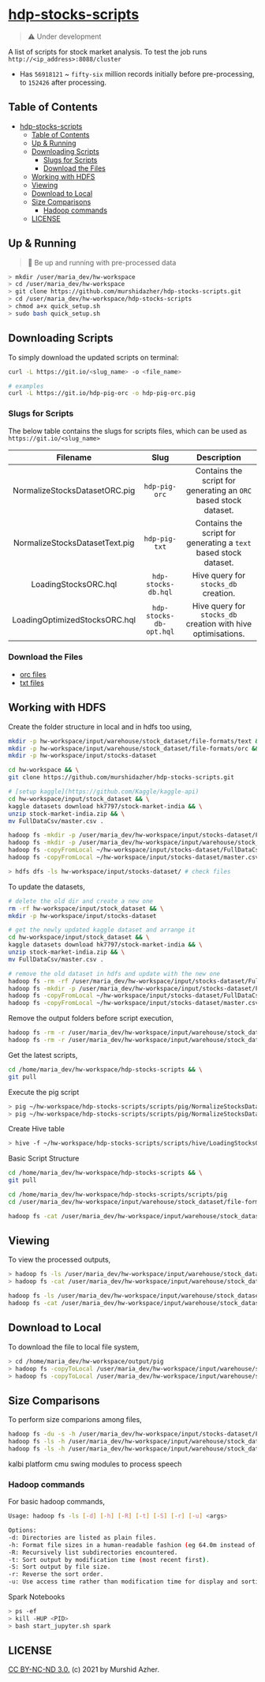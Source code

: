# [hdp-stocks-scripts](https://github.com/murshidazher/hdp-stocks-scripts)

> ⚠️ Under development

A list of scripts for stock market analysis. To test the job runs `http://<ip_address>:8088/cluster`

- Has `56918121` ~ `fifty-six` million records initially before pre-processing, to `152426` after processing.

## Table of Contents

- [hdp-stocks-scripts](#hdp-stocks-scripts)
  - [Table of Contents](#table-of-contents)
  - [Up & Running](#up--running)
  - [Downloading Scripts](#downloading-scripts)
    - [Slugs for Scripts](#slugs-for-scripts)
    - [Download the Files](#download-the-files)
  - [Working with HDFS](#working-with-hdfs)
  - [Viewing](#viewing)
  - [Download to Local](#download-to-local)
  - [Size Comparisons](#size-comparisons)
    - [Hadoop commands](#hadoop-commands)
  - [LICENSE](#license)

## Up & Running

> 🚀 Be up and running with pre-processed data

```sh
> mkdir /user/maria_dev/hw-workspace
> cd /user/maria_dev/hw-workspace
> git clone https://github.com/murshidazher/hdp-stocks-scripts.git
> cd /user/maria_dev/hw-workspace/hdp-stocks-scripts
> chmod a+x quick_setup.sh
> sudo bash quick_setup.sh
```

## Downloading Scripts

To simply download the updated scripts on terminal:

```sh
curl -L https://git.io/<slug_name> -o <file_name>

# examples
curl -L https://git.io/hdp-pig-orc -o hdp-pig-orc.pig
```

### Slugs for Scripts

The below table contains the slugs for scripts files, which can be used as `https://git.io/<slug_name>`

|            Filename            |          Slug           |                           Description                            |
| :----------------------------: | :---------------------: | :--------------------------------------------------------------: |
| NormalizeStocksDatasetORC.pig  |      `hdp-pig-orc`      | Contains the script for generating an `ORC` based stock dataset. |
| NormalizeStocksDatasetText.pig |      `hdp-pig-txt`      | Contains the script for generating a `text` based stock dataset. |
|      LoadingStocksORC.hql      |   `hdp-stocks-db.hql`   |               Hive query for `stocks_db` creation.               |
| LoadingOptimizedStocksORC.hql  | `hdp-stocks-db-opt.hql` |   Hive query for `stocks_db` creation with hive optimisations.   |

### Download the Files

- [orc files](https://downgit.github.io/#/home?url=https://github.com/murshidazher/hdp-stocks-scripts/tree/main/warehouse/file-format/orc)
- [txt files](https://downgit.github.io/#/home?url=https://github.com/murshidazher/hdp-stocks-scripts/tree/main/warehouse/file-format/text)

## Working with HDFS

Create the folder structure in local and in hdfs too using,

```sh
mkdir -p hw-workspace/input/warehouse/stock_dataset/file-formats/text && \
mkdir -p hw-workspace/input/warehouse/stock_dataset/file-formats/orc && \
mkdir -p hw-workspace/input/stocks-dataset

cd hw-workspace && \
git clone https://github.com/murshidazher/hdp-stocks-scripts.git

# [setup kaggle](https://github.com/Kaggle/kaggle-api)
cd hw-workspace/input/stock_dataset && \
kaggle datasets download hk7797/stock-market-india && \
unzip stock-market-india.zip && \
mv FullDataCsv/master.csv .

hadoop fs -mkdir -p /user/maria_dev/hw-workspace/input/stocks-dataset/FullDataCsv && \
hadoop fs -mkdir -p /user/maria_dev/hw-workspace/input/warehouse/stock_dataset/file-formats && \
hadoop fs -copyFromLocal ~/hw-workspace/input/stocks-dataset/FullDataCsv/* hw-workspace/input/stocks-dataset/FullDataCsv/ && \
hadoop fs -copyFromLocal ~/hw-workspace/input/stocks-dataset/master.csv hw-workspace/input/stocks-dataset/

> hdfs dfs -ls hw-workspace/input/stocks-dataset/ # check files
```

To update the datasets,

```sh
# delete the old dir and create a new one
rm -rf hw-workspace/input/stock_dataset && \
mkdir -p hw-workspace/input/stocks-dataset

# get the newly updated kaggle dataset and arrange it
cd hw-workspace/input/stock_dataset && \
kaggle datasets download hk7797/stock-market-india && \
unzip stock-market-india.zip && \
mv FullDataCsv/master.csv .

# remove the old dataset in hdfs and update with the new one
hadoop fs -rm -rf /user/maria_dev/hw-workspace/input/stocks-dataset/FullDataCsv && \
hadoop fs -mkdir -p /user/maria_dev/hw-workspace/input/stocks-dataset/FullDataCsv && \
hadoop fs -copyFromLocal ~/hw-workspace/input/stocks-dataset/FullDataCsv/* hw-workspace/input/stocks-dataset/FullDataCsv/ && \
hadoop fs -copyFromLocal ~/hw-workspace/input/stocks-dataset/master.csv hw-workspace/input/stocks-dataset/
```

Remove the output folders before script execution,

```sh
hadoop fs -rm -r /user/maria_dev/hw-workspace/input/warehouse/stock_dataset/file-formats/text && \
hadoop fs -rm -r /user/maria_dev/hw-workspace/input/warehouse/stock_dataset/file-formats/orc
```

Get the latest scripts,

```sh
cd /home/maria_dev/hw-workspace/hdp-stocks-scripts && \
git pull
```

Execute the pig script

```sh
> pig ~/hw-workspace/hdp-stocks-scripts/scripts/pig/NormalizeStocksDatasetText.pig
> pig ~/hw-workspace/hdp-stocks-scripts/scripts/pig/NormalizeStocksDatasetORC.pig
```

Create Hive table

```sh
> hive -f ~/hw-workspace/hdp-stocks-scripts/scripts/hive/LoadingStocksORC.hql
```

Basic Script Structure

```sh
cd /home/maria_dev/hw-workspace/hdp-stocks-scripts && \
git pull

cd /home/maria_dev/hw-workspace/hdp-stocks-scripts/scripts/pig
cd /user/maria_dev/hw-workspace/input/warehouse/stock_dataset/file-formats/text

hadoop fs -cat /user/maria_dev/hw-workspace/input/warehouse/stock_dataset/file-formats/text/part-v004-o000-r-00000
```

## Viewing

To view the processed outputs,

```sh
> hadoop fs -ls /user/maria_dev/hw-workspace/input/warehouse/stock_dataset/file-formats/text
> hadoop fs -cat /user/maria_dev/hw-workspace/input/warehouse/stock_dataset/file-formats/text/part-v003-o000-r-00000
```

```sh
hadoop fs -ls /user/maria_dev/hw-workspace/input/warehouse/stock_dataset/file-formats/orc
hadoop fs -cat /user/maria_dev/hw-workspace/input/warehouse/stock_dataset/file-formats/orc/part-v003-o000-r-00000
```

## Download to Local

To download the file to local file system,

```sh
> cd /home/maria_dev/hw-workspace/output/pig
> hadoop fs -copyToLocal /user/maria_dev/hw-workspace/input/warehouse/stock_dataset/file-formats/orc/* ./orc/
> hadoop fs -copyToLocal /user/maria_dev/hw-workspace/input/warehouse/stock_dataset/file-formats/text/* ./text/
```

## Size Comparisons

To perform size comparions among files,

```sh
hadoop fs -du -s -h /user/maria_dev/hw-workspace/input/stocks-dataset/FullDataCsv # FullDataCsv filesize
hadoop fs -ls -h /user/maria_dev/hw-workspace/input/warehouse/stock_dataset/file-formats/text # text filesize
hadoop fs -ls -h /user/maria_dev/hw-workspace/input/warehouse/stock_dataset/file-formats/orc # orc filesize
```

kalbi platform
cmu swing modules to process speech

### Hadoop commands

For basic hadoop commands,

```sh
Usage: hadoop fs -ls [-d] [-h] [-R] [-t] [-S] [-r] [-u] <args>

Options:
-d: Directories are listed as plain files.
-h: Format file sizes in a human-readable fashion (eg 64.0m instead of 67108864).
-R: Recursively list subdirectories encountered.
-t: Sort output by modification time (most recent first).
-S: Sort output by file size.
-r: Reverse the sort order.
-u: Use access time rather than modification time for display and sorting.
```

Spark Notebooks

```sh
> ps -ef
> kill -HUP <PID>
> bash start_jupyter.sh spark
```

## LICENSE

[CC BY-NC-ND 3.0.](./LICENSE) (c) 2021 by Murshid Azher.
